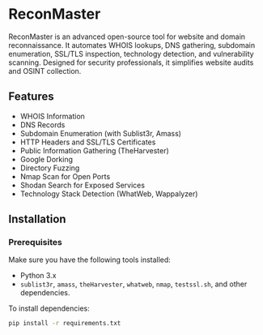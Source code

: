 # ReconMaster
ReconMaster is an advanced open-source tool for website and domain reconnaissance. It automates WHOIS lookups, DNS gathering, subdomain enumeration, SSL/TLS inspection, technology detection, and vulnerability scanning. Designed for security professionals, it simplifies website audits and OSINT collection.
## Features
- WHOIS Information
- DNS Records
- Subdomain Enumeration (with Sublist3r, Amass)
- HTTP Headers and SSL/TLS Certificates
- Public Information Gathering (TheHarvester)
- Google Dorking
- Directory Fuzzing
- Nmap Scan for Open Ports
- Shodan Search for Exposed Services
- Technology Stack Detection (WhatWeb, Wappalyzer)

## Installation

### Prerequisites
Make sure you have the following tools installed:
- Python 3.x
- `sublist3r`, `amass`, `theHarvester`, `whatweb`, `nmap`, `testssl.sh`, and other dependencies.

To install dependencies:
```bash
pip install -r requirements.txt
